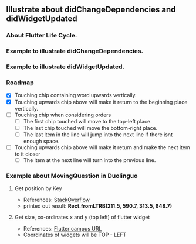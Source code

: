 ## Illustrate about didChangeDependencies and didWidgetUpdated

### About Flutter Life Cycle.

### Example to illustrate didChangeDependencies.

### Example to illustrate didWidgetUpdated.

### Roadmap
- [x] Touching chip containing word upwards vertically. 
- [x] Touching upwards chip above will make it return to the beginning place vertically. 
- [ ] Touching chip when considering orders 
    - [ ] The first chip touched will move to the top-left place. 
    - [ ] The last chip touched will move the bottom-right place. 
    - [ ] The last item in the line will jump into the next line if there isnt enough space. 
- [ ] Touching upwards chip above will make it return and make the next item to it closer 
    - [ ] The item at the next line will turn into the previous line.

### Example about MovingQuestion in Duolinguo
1. Get position by Key
   - References: [StackOverflow](https://stackoverflow.com/questions/62029541/how-to-get-the-position-of-a-widget-in-the-screen-preferably-in-offset)
   - printed out result: **Rect.fromLTRB(211.5, 590.7, 313.5, 648.7)**

2. Get size, co-ordinates x and y (top left) of flutter widget
   - References: [Flutter campus URL](https://www.fluttercampus.com/guide/124/how-to-get-height-and-width-of-widget-on-flutter/)
   - Coordinates of widgets will be TOP - LEFT   
